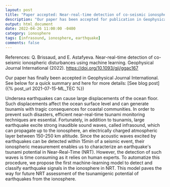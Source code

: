 ```yaml
---
layout: post
title: "Paper accepted: Near-real-time detection of co-seismic ionospheric disturbances using machine learning"
description: "Our paper has been accepted for publication in Geophysical Journal International."
output: html_document
date: 2022-04-26 11:00:00 -0400
category: ionosphere
tags: [infrasound, ionosphere, earthquake]
comments: false
---
```


References:
Q. Brissaud, and E. Astafyeva. Near-real-time detection of co-seismic ionospheric disturbances using machine learning. Geophysical Journal International (2022). <https://doi.org/10.1093/gji/ggac167>

Our paper has finally been accepted in Geophysical Journal International. See below for a quick summary and here for more details: [See blog post]({% post_url 2021-07-15-ML_TEC %})

Undersea earthquakes can cause large displacements of the ocean floor. Such displacements affect the ocean surface level and can generate  tsunamis with tragic consequences for coastal communities. In order to prevent such disasters, efficient near-real-time tsunami monitoring techniques are essential. Fortunately, in addition to tsunamis, large earthquake excite strong inaudible sound waves, called infrasound, which can propagate up to the ionosphere, an electrically charged atmospheric layer between 150-250 km altitude. Since the acoustic waves excited by earthquakes can be detected within 15min of a seismic event, their ionospheric measurement enables us to characterize an earthquake's tsunami potential in Near-Real-Time (NRT). However, the detection of such waves is time consuming as it relies on human experts. To automatize this procedure, we propose the first machine-learning model to detect and classify earthquake signals in the ionosphere in NRT. This model paves the way for future NRT assessment of the tsunamigenic potential of earthquakes from the ionosphere.